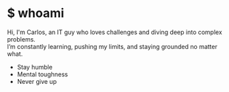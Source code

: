 # $ whoami

Hi, I'm Carlos, an IT guy who loves challenges and diving deep into complex problems.  
I’m constantly learning, pushing my limits, and staying grounded no matter what.

- Stay humble
- Mental toughness
- Never give up

